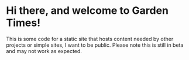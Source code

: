 # Hi there, and welcome to Garden Times!

This is some code for a static site that hosts content needed 
by other projects or simple sites, I want to be public.
Please note this is still in beta  and may not work as expected.

